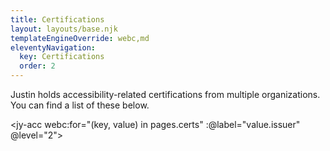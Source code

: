 ```yaml
---
title: Certifications
layout: layouts/base.njk
templateEngineOverride: webc,md
eleventyNavigation:
  key: Certifications
  order: 2
---
```

Justin holds accessibility-related certifications from multiple organizations. You can find a list of these below.

<jy-acc webc:for="(key, value) in pages.certs" :@label="value.issuer" @level="2">
<script webc:type="js">
var output= '';
for (cert of value.cert){
  output += `<h3><a href="${cert.url}">${cert.name}</a><h3>`;
  output += `<ul>`;
  if  (cert.issued) {
    output += `<li>Issued ${cert.issued}</li>`
  } if (cert.renewed) {
    output += `<li>Renewed ${cert.renewed}</li>`;
  } if (cert.expires) {
    output += `<li>Expires ${cert.expires}</li>`;
  }
  output += `</ul>`;
}
output
    </script>
  
</jy-acc>